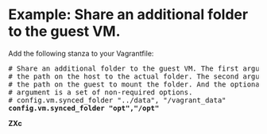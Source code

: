 # Example: Share an additional folder to the guest VM.
Add the following stanza to your Vagrantfile:
<pre>
# Share an additional folder to the guest VM. The first argument is
# the path on the host to the actual folder. The second argument is
# the path on the guest to mount the folder. And the optional third
# argument is a set of non-required options.
# config.vm.synced_folder "../data", "/vagrant_data"
<b>config.vm.synced_folder "opt","/opt"<b>
</pre>
ZXc
